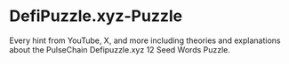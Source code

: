 # DefiPuzzle.xyz-Puzzle
Every hint from YouTube, X, and more including theories and explanations about the PulseChain Defipuzzle.xyz 12 Seed Words Puzzle. 
